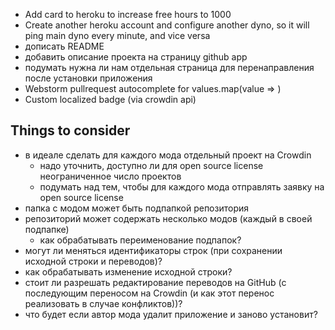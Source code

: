 * Add card to heroku to increase free hours to 1000
* Create another heroku account and configure another dyno, so it will ping main dyno every minute, and vice versa
* дописать README
* добавить описание проекта на страницу github app
* подумать нужна ли нам отдельная страница для перенаправления после установки приложения
* Webstorm pullrequest autocomplete for values.map(value => )
* Custom localized badge (via crowdin api)

## Things to consider
* в идеале сделать для каждого мода отдельный проект на Crowdin
    - надо уточнить, доступно ли для open source license неограниченное число проектов
    - подумать над тем, чтобы для каждого мода отправлять заявку на open source license
* папка с модом может быть подпапкой репозитория
* репозиторий может содержать несколько модов (каждый в своей подпапке)
    - как обрабатывать переименование подпапок?
* могут ли меняться идентификаторы строк (при сохранении исходной строки и переводов)?
* как обрабатывать изменение исходной строки?
* стоит ли разрешать редактирование переводов на GitHub (с последующим переносом на Crowdin (и как этот перенос реализовать в случае конфликтов))?
* что будет если автор мода удалит приложение и заново установит?
